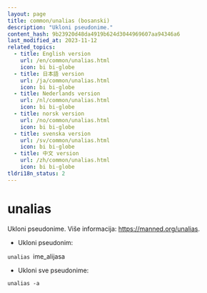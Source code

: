 ```yaml
---
layout: page
title: common/unalias (bosanski)
description: "Ukloni pseudonime."
content_hash: 9b23920d48da4919b624d3044969607aa94346a6
last_modified_at: 2023-11-12
related_topics:
  - title: English version
    url: /en/common/unalias.html
    icon: bi bi-globe
  - title: 日本語 version
    url: /ja/common/unalias.html
    icon: bi bi-globe
  - title: Nederlands version
    url: /nl/common/unalias.html
    icon: bi bi-globe
  - title: norsk version
    url: /no/common/unalias.html
    icon: bi bi-globe
  - title: svenska version
    url: /sv/common/unalias.html
    icon: bi bi-globe
  - title: 中文 version
    url: /zh/common/unalias.html
    icon: bi bi-globe
tldri18n_status: 2
---
```

# unalias

Ukloni pseudonime.
Više informacija: <https://manned.org/unalias>.

- Ukloni pseudonim:

`unalias `<span class="tldr-var badge badge-pill bg-dark-lm bg-white-dm text-white-lm text-dark-dm font-weight-bold">ime_alijasa</span>

- Ukloni sve pseudonime:

`unalias -a`
